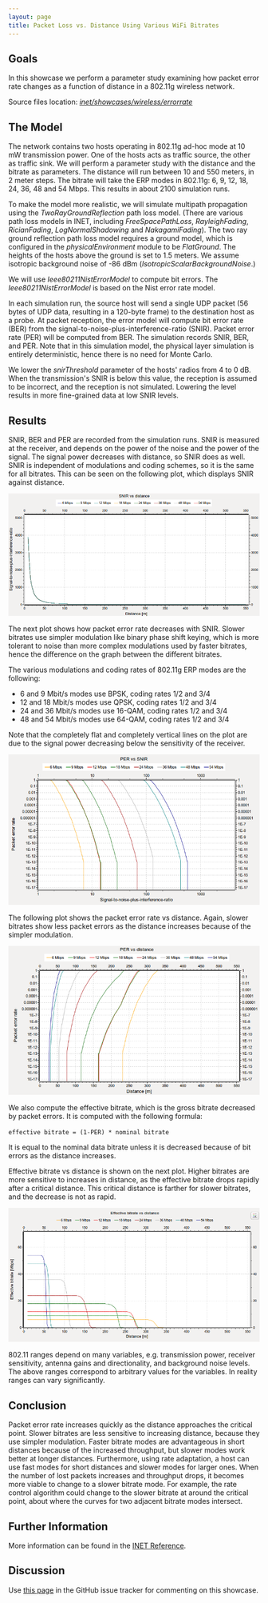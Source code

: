 ```yaml
---
layout: page
title: Packet Loss vs. Distance Using Various WiFi Bitrates
---
```


## Goals

In this showcase we perform a parameter study examining how packet error rate
changes as a function of distance in a 802.11g wireless network.

Source files location: <a href="https://github.com/inet-framework/inet-showcases/tree/master/visualizer/earth" target="_blank"><var>inet/showcases/wireless/errorrate</var></a>

<!--TODO:

    Hogy konfigurálod be az inetet, hogy ilyen parameter study-t tudj csinálni

    effective bitrate <- throughput DONE
    bele vannak számolva a bit hibák miatti veszteségek

    - hogy keletkezett ez a diagram...milyen statistisztikákat recordoltak, hogy kell beállítani a chart-ot
    - "a 10^-13-ont nullának tekintjük" DONE
    - #!!! ezeket el kell magyarázni mert essential
    - ahol lehet mást választani ott elmondani hogy mit lehet DONE
    - SNIRThreshold vs Sensitivity DONE
    - sensitivity: DONE
    - minden SNIR-rel kapcsolatos dolog szimulációs optimalizáció DONE
    - Packet loss vs. distance using various wifi bitrates DONE
    - legyen g(erp)-vel DONE
    - freespacepathloss legyen? -> inkább tworay DONE
    - kell a táblázat / összehasonlítás ? -> referenciaként be lehet linkelni...mérnöki hibahatáron belül van DONE
    - NIST error model ne a goals-ba DONE
-->
<!--
    TODO

    The Ieee80211NistErrorModel is based on the NIST error rate model, which is the default 802.11 error rate model in
    the ns-3 network simulator. URL HERE
    Which is based on [miller2003], done at NIST (Nation Institude of Standards and Technology)
    -->

## The Model

The network contains two hosts operating in 802.11g ad-hoc mode at 10 mW
transmission power. One of the hosts acts as traffic source, the other as traffic
sink. We will perform a parameter study with the distance and the bitrate as
parameters. The distance will run between 10 and 550 meters, in 2 meter steps.
The bitrate will take the ERP modes in 802.11g: 6, 9, 12, 18, 24, 36, 48 and 54
Mbps. This results in about 2100 simulation runs.

To make the model more realistic, we will simulate multipath propagation using
the <var>TwoRayGroundReflection</var> path loss model. (There are various
path loss models in INET, including <var>FreeSpacePathLoss</var>,
<var>RayleighFading</var>, <var>RicianFading</var>,
<var>LogNormalShadowing</var> and <var>NakagamiFading</var>). The two ray
ground reflection path loss model requires a ground model, which is configured in
the <var>physicalEnvironment</var> module to be <var>FlatGround</var>.
The heights of the hosts above the ground is set to 1.5 meters. We assume
isotropic background noise of -86 dBm (<var>IsotropicScalarBackgroundNoise</var>.)

We will use <var>Ieee80211NistErrorModel</var> to compute bit errors. The
<var>Ieee80211NistErrorModel</var> is based on the Nist error rate model.

In each simulation run, the source host will send a single UDP packet (56 bytes of
UDP data, resulting in a 120-byte frame) to the destination host as a probe. At
packet reception, the error model will compute bit error rate (BER) from the
signal-to-noise-plus-interference-ratio (SNIR). Packet error rate (PER) will be
computed from BER. The simulation records SNIR, BER, and PER. Note that in this
simulation model, the physical layer simulation is entirely deterministic, hence
there is no need for Monte Carlo.

<!--
- the snir threshold is important because when the transmission's snir is below this value, the reception is not simulated because it is assumed to be incorrect.
- thus we have to set the snir threshold low enough to get more fine-grained data at low snir levels
-->

We lower the <var>snirThreshold</var> parameter of the hosts' radios from 4 to
0 dB. When the transmission's SNIR is below this value, the reception is assumed
to be incorrect, and the reception is not simulated. Lowering the level results in
more fine-grained data at low SNIR levels.

## Results

SNIR, BER and PER are recorded from the simulation runs. SNIR is measured at the
receiver, and depends on the power of the noise and the power of the signal. The
signal power decreases with distance, so SNIR does as well. SNIR is independent
of modulations and coding schemes, so it is the same for all bitrates. This can be
seen on the following plot, which displays SNIR against distance.

<img src="SNIR_distance_v2.png" class="screen" />

The next plot shows how packet error rate decreases with SNIR. Slower bitrates
use simpler modulation like binary phase shift keying, which is more tolerant to
noise than more complex modulations used by faster bitrates, hence the
difference on the graph between the different bitrates.

The various modulations and coding rates of 802.11g ERP modes are the
following:

- 6 and 9 Mbit/s modes use BPSK, coding rates 1/2 and 3/4
- 12 and 18 Mbit/s modes use QPSK, coding rates 1/2 and 3/4
- 24 and 36 Mbit/s modes use 16-QAM, coding rates 1/2 and 3/4
- 48 and 54 Mbit/s modes use 64-QAM, coding rates 1/2 and 3/4

Note that the completely flat and completely vertical lines on the plot are due to
the signal power decreasing below the sensitivity of the receiver.

<img src="PER_SNIR_v3.png" class="screen" />

The following plot shows the packet error rate vs distance. Again, slower bitrates
show less packet errors as the distance increases because of the simpler
modulation.

<img src="PER_distance_v3.png" class="screen" />

We also compute the effective bitrate, which is the gross bitrate decreased by
packet errors. It is computed with the following formula:

`effective bitrate = (1-PER) * nominal bitrate`

It is equal to the nominal data bitrate unless it is decreased because of bit errors
as the distance increases.

Effective bitrate vs distance is shown on the next plot. Higher bitrates are more
sensitive to increases in distance, as the effective bitrate drops rapidly after a
critical distance. This critical distance is farther for slower bitrates, and the
decrease is not as rapid.

<img src="throughput_distance3.png" class="screen" />

802.11 ranges depend on many variables, e.g. transmission power, receiver
sensitivity, antenna gains and directionality, and background noise levels. The
above ranges correspond to arbitrary values for the variables. In reality ranges
can vary significantly.

## Conclusion

Packet error rate increases quickly as the distance approaches the critical point.
Slower bitrates are less sensitive to increasing distance, because they use simpler
modulation. Faster bitrate modes are advantageous in short distances because of
the increased throughput, but slower modes work better at longer distances.
Furthermore, using rate adaptation, a host can use fast modes for short distances
and slower modes for larger ones. When the number of lost packets increases and
throughput drops, it becomes more viable to change to a slower bitrate mode. For
example, the rate control algorithm could change to the slower bitrate at around
the critical point, about where the curves for two adjacent bitrate modes intersect.

## Further Information

More information can be found in the <a href="https://omnetpp.org/doc/inet/api-current/neddoc/index.html" target="_blank">INET Reference</a>.

## Discussion

Use <a href="https://github.com/inet-framework/inet-showcases/issues/7" target="_blank">this page</a>
in the GitHub issue tracker for commenting on this showcase.

